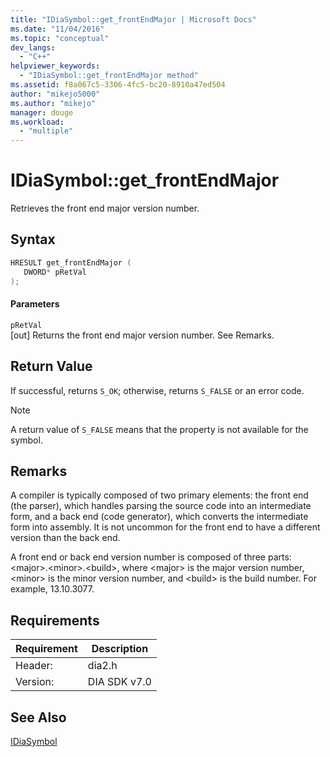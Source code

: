 ```yaml
---
title: "IDiaSymbol::get_frontEndMajor | Microsoft Docs"
ms.date: "11/04/2016"
ms.topic: "conceptual"
dev_langs: 
  - "C++"
helpviewer_keywords: 
  - "IDiaSymbol::get_frontEndMajor method"
ms.assetid: f8a067c5-3306-4fc5-bc20-8910a47ed504
author: "mikejo5000"
ms.author: "mikejo"
manager: douge
ms.workload: 
  - "multiple"
---
```

# IDiaSymbol::get_frontEndMajor
Retrieves the front end major version number.  
  
## Syntax  
  
```C++  
HRESULT get_frontEndMajor (   
   DWORD* pRetVal  
);  
```  
  
#### Parameters  
 `pRetVal`  
 [out] Returns the front end major version number. See Remarks.  
  
## Return Value  
 If successful, returns `S_OK`; otherwise, returns `S_FALSE` or an error code.  
  
> [!NOTE]
>  A return value of `S_FALSE` means that the property is not available for the symbol.  
  
## Remarks  
 A compiler is typically composed of two primary elements: the front end (the parser), which handles parsing the source code into an intermediate form, and a back end (code generator), which converts the intermediate form into assembly. It is not uncommon for the front end to have a different version than the back end.  
  
 A front end or back end version number is composed of three parts: \<major>.\<minor>.\<build>, where \<major> is the major version number, \<minor> is the minor version number, and \<build> is the build number. For example, 13.10.3077.  
  
## Requirements  
  
|Requirement|Description|  
|-----------------|-----------------|  
|Header:|dia2.h|  
|Version:|DIA SDK v7.0|  
  
## See Also  
 [IDiaSymbol](../../debugger/debug-interface-access/idiasymbol.md)